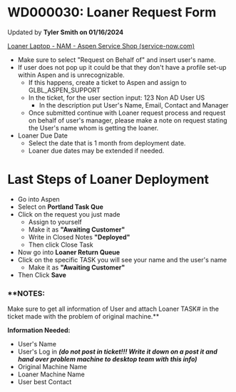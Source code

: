 # WD000030: Loaner Request Form
Updated by **Tyler Smith on 01/16/2024**

[Loaner Laptop - NAM - Aspen Service Shop (service-now.com)](https://adidasaspen.service-now.com/serviceshop?id=sc_cat_item&sys_id=0089725ddbc9638017cdb29f2996193a)

- Make sure to select "Request on Behalf of" and insert user's name.
- If user does not pop up it could be that they don't have a profile set-up within Aspen and is unrecognizable.
    - If this happens, create a ticket to Aspen and assign to GLBL_ASPEN_SUPPORT
    - In the ticket, for the user section input: 123 Non AD User US
        - In the description put User's Name, Email, Contact and Manager
    - Once submitted continue with Loaner request process and request on behalf of user's manager, please make a note on request stating the User's name whom is getting the loaner.
- Loaner Due Date
    - Select the date that is 1 month from deployment date.
    - Loaner due dates may be extended if needed.

# Last Steps of Loaner Deployment

- Go into Aspen
- Select on **Portland Task Que**
- Click on the request you just made
    - Assign to yourself
    - Make it as **"Awaiting Customer"**
    - Write in Closed Notes **"Deployed"**
    - Then click Close Task
- Now go into **Loaner Return Queue**
- Click on the specific TASK you will see your name and the user's name
    - Make it as **"Awaiting Customer"**
- Then Click **Save**

### **NOTES: 
Make sure to get all information of User and attach
Loaner TASK# in the ticket made with the problem of original machine.**

**Information Needed:**

- User's Name
- User's Log in ***(do not post in ticket!!! Write it down on a post it and hand over problem machine to desktop team with this info)***
- Original Machine Name
- Loaner Machine Name
- User best Contact
